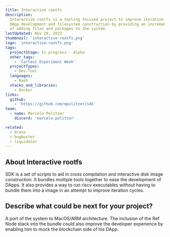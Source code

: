 ```yaml
---
title: Interactive rootfs
description:
  Interactive rootfs is a tooling focused project to improve iteration times of
  DApp development and filesystem construction by providing an incremental way
  of adding files and packages to the system.
lastUpdated: Nov 29, 2023
thumbnail: 'interactive-rootfs.png'
logo: 'interactive-rootfs.png'
tags:
  projectStage: In progress - Alpha
  other_tags:
    - 'Cartesi Experiment Week'
  projectTypes:
    - Dev-Tool
  languages:
    - Bash
  stacks_and_libraries:
    - Docker
links:
  github:
    - 'https://github.com/mpolitzer/sdk'
team:
  - name: Marcelo Politzer
    discord: 'marcelo.politzer'

related:
  - bravo
  - bugbuster
  - liquidator
---
```


## About Interactive rootfs

SDK is a set of scripts to aid in cross compilation and interactive disk image
construction. It bundles multiple tools together to ease the development of
DApps. It also provides a way to run riscv executables without having to bundle
them into a image in an attempt to improve iteration cycles.

## Describe what could be next for your project?

A port of the system to MacOS/ARM architecture. The inclusion of the Ref Node
stack into the bundle could also improve the developer experience by enabling
him to mock the blockchain side of his DApp.
